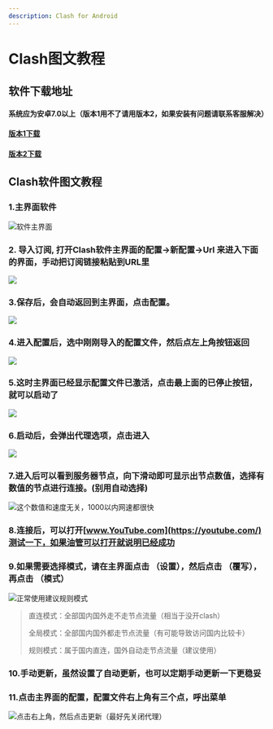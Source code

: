 ```yaml
---
description: Clash for Android
---
```


# Clash图文教程

## 软件下载地址

#### 系统应为安卓7.0以上（版本1用不了请用版本2，如果安装有问题请联系客服解决）

#### [版本1下载](https://airnet.lanzous.com/igLHHo4uy6d)

#### [版本2下载](https://airnet.lanzous.com/iacGho4uxvc)

## Clash软件图文教程

### 1.主界面软件

![&#x8F6F;&#x4EF6;&#x4E3B;&#x754C;&#x9762;](../.gitbook/assets/a7kxmr.png)

### 2. 导入订阅, 打开Clash软件主界面的配置→新配置→Url 来进入下面的界面，手动把订阅链接粘贴到URL里

![](../.gitbook/assets/clash3.jpeg)

### 3.保存后，会自动返回到主界面，点击配置。

![](../.gitbook/assets/clash4.png)

### 4.进入配置后，选中刚刚导入的配置文件，然后点左上角按钮返回

![](../.gitbook/assets/clash5.png)

### 5.这时主界面已经显示配置文件已激活，点击最上面的已停止按钮，就可以启动了

![](../.gitbook/assets/clash6.png)

### 6.启动后，会弹出代理选项，点击进入

![](../.gitbook/assets/clash7.png)

### 7.进入后可以看到服务器节点，向下滑动即可显示出节点数值，选择有数值的节点进行连接。\(别用自动选择\)

![&#x8FD9;&#x4E2A;&#x6570;&#x503C;&#x548C;&#x901F;&#x5EA6;&#x65E0;&#x5173;&#xFF0C;1000&#x4EE5;&#x5185;&#x7F51;&#x901F;&#x90FD;&#x5F88;&#x5FEB;](../.gitbook/assets/clash8.png)

### 8.连接后，可以打开[www.YouTube.com](https://youtube.com/)测试一下，如果油管可以打开就说明已经成功

### 9.如果需要选择模式，请在主界面点击 （设置），然后点击 （覆写），再点击 （模式）

![&#x6B63;&#x5E38;&#x4F7F;&#x7528;&#x5EFA;&#x8BAE;&#x89C4;&#x5219;&#x6A21;&#x5F0F;](../.gitbook/assets/clash9.jpg)

> 直连模式：全部国内国外走不走节点流量（相当于没开clash）
>
> 全局模式：全部国内国外都走节点流量（有可能导致访问国内比较卡）
>
> 规则模式：属于国内直连，国外自动走节点流量（建议使用）

### 10.手动更新，虽然设置了自动更新，也可以定期手动更新一下更稳妥

### 11.点击主界面的配置，配置文件右上角有三个点，呼出菜单

![&#x70B9;&#x51FB;&#x53F3;&#x4E0A;&#x89D2;&#xFF0C;&#x7136;&#x540E;&#x70B9;&#x51FB;&#x66F4;&#x65B0;&#xFF08;&#x6700;&#x597D;&#x5148;&#x5173;&#x95ED;&#x4EE3;&#x7406;&#xFF09;](../.gitbook/assets/clash10.png)

